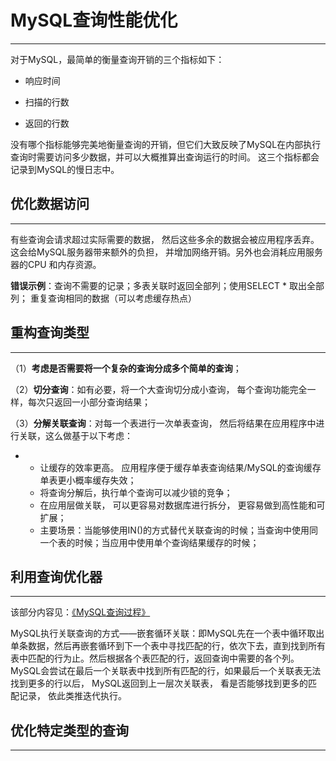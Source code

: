 # MySQL查询性能优化

---

对于MySQL，最简单的衡量查询开销的三个指标如下：

* 响应时间

* 扫描的行数

* 返回的行数

没有哪个指标能够完美地衡量查询的开销，但它们大致反映了MySQL在内部执行查询时需要访问多少数据，并可以大概推算出查询运行的时间。 这三个指标都会记录到MySQL的慢日志中。

## 优化数据访问

---

有些查询会请求超过实际需要的数据， 然后这些多余的数据会被应用程序丢弃。这会给MySQL服务器带来额外的负担， 并增加网络开销。另外也会消耗应用服务器的CPU 和内存资源。

**错误示例**：查询不需要的记录；多表关联时返回全部列；使用SELECT \* 取出全部列； 重复查询相同的数据（可以考虑缓存热点）

## 重构查询类型

---

（1）**考虑是否需要将一个复杂的查询分成多个简单的查询**；

（2）**切分查询**：如有必要，将一个大查询切分成小查询， 每个查询功能完全一样，每次只返回一小部分查询结果；

（3）**分解关联查询**：对每一个表进行一次单表查询， 然后将结果在应用程序中进行关联，这么做基于以下考虑：

* * 让缓存的效率更高。 应用程序便于缓存单表查询结果/MySQL的查询缓存单表更小概率缓存失效；
  * 将查询分解后，执行单个查询可以减少锁的竞争；
  * 在应用层做关联， 可以更容易对数据库进行拆分， 更容易做到高性能和可扩展；
  * 主要场景：当能够使用IN\(\)的方式替代关联查询的时候；当查询中使用同一个表的时候；当应用中使用单个查询结果缓存的时候；

## 利用查询优化器

---

该部分内容见：[《MySQL查询过程》](/shu-ju-ku/mysql/mysqlcha-xun-guo-cheng.md)

MySQL执行关联查询的方式——嵌套循环关联：即MySQL先在一个表中循环取出单条数据，然后再嵌套循环到下一个表中寻找匹配的行，依次下去，直到找到所有表中匹配的行为止。然后根据各个表匹配的行，返回查询中需要的各个列。MySQL会尝试在最后一个关联表中找到所有匹配的行，如果最后一个关联表无法找到更多的行以后， MySQL返回到上一层次关联表， 看是否能够找到更多的匹配记录， 依此类推迭代执行。

## 优化特定类型的查询

---



